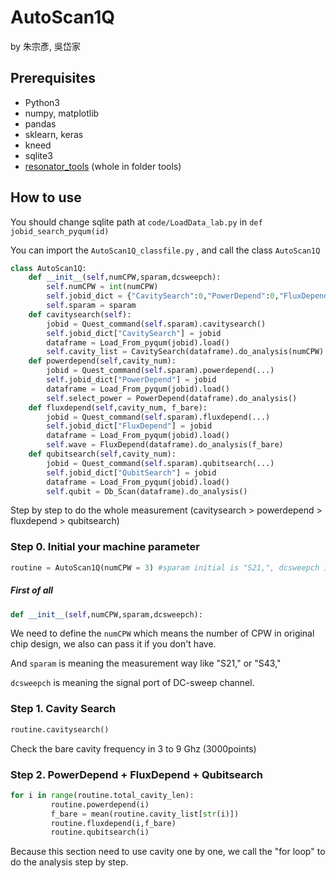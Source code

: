 # AutoScan1Q
by 朱宗彥, 吳岱家

## Prerequisites
- Python3
- numpy, matplotlib
- pandas
- sklearn, keras
- kneed
- sqlite3
- [resonator_tools](https://github.com/sebastianprobst/resonator_tools) (whole in folder tools)

## How to use

You should change sqlite path at `code/LoadData_lab.py`  in `def jobid_search_pyqum(id)`

You can import the  `AutoScan1Q_classfile.py` , and call the class `AutoScan1Q`

```python
class AutoScan1Q:
    def __init__(self,numCPW,sparam,dcsweepch):
        self.numCPW = int(numCPW)
        self.jobid_dict = {"CavitySearch":0,"PowerDepend":0,"FluxDepend":0,"QubitSearch":0}
        self.sparam = sparam
    def cavitysearch(self):
        jobid = Quest_command(self.sparam).cavitysearch()
        self.jobid_dict["CavitySearch"] = jobid
        dataframe = Load_From_pyqum(jobid).load()
        self.cavity_list = CavitySearch(dataframe).do_analysis(numCPW)
    def powerdepend(self,cavity_num):
        jobid = Quest_command(self.sparam).powerdepend(...)
        self.jobid_dict["PowerDepend"] = jobid
        dataframe = Load_From_pyqum(jobid).load()
        self.select_power = PowerDepend(dataframe).do_analysis()
    def fluxdepend(self,cavity_num, f_bare):
        jobid = Quest_command(self.sparam).fluxdepend(...)
        self.jobid_dict["FluxDepend"] = jobid
        dataframe = Load_From_pyqum(jobid).load()
        self.wave = FluxDepend(dataframe).do_analysis(f_bare)
    def qubitsearch(self,cavity_num):
        jobid = Quest_command(self.sparam).qubitsearch(...)
        self.jobid_dict["QubitSearch"] = jobid
        dataframe = Load_From_pyqum(jobid).load()
        self.qubit = Db_Scan(dataframe).do_analysis()
```

Step by step to do the whole measurement (cavitysearch > powerdepend > fluxdepend > qubitsearch)



### Step 0. Initial your machine parameter

```python
routine = AutoScan1Q(numCPW = 3) #sparam initial is "S21,", dcsweepch initial is "1"
```

##### **First of all**

```python
def __init__(self,numCPW,sparam,dcsweepch):
```

We need to define the `numCPW` which means the number of CPW in original chip design, we also can pass it if you don't have.

And `sparam` is meaning the measurement way like "S21," or "S43,"

`dcsweepch` is meaning the signal port of DC-sweep channel.

### Step 1. Cavity Search

```python
routine.cavitysearch()
```

Check the bare cavity frequency in 3 to 9 Ghz (3000points)

### Step 2. PowerDepend + FluxDepend + Qubitsearch

```python
for i in range(routine.total_cavity_len):
         routine.powerdepend(i)
         f_bare = mean(routine.cavity_list[str(i)])
         routine.fluxdepend(i,f_bare)
         routine.qubitsearch(i)
```

Because this section need to use cavity one by one, we call the "for loop" to do the analysis step by step.
